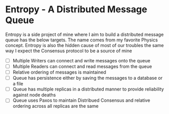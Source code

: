 # Entropy - A Distributed Message Queue

Entropy is a side project of mine where I aim to build a distributed message queue has the below targets. The name comes from my favorite Physics concept. Entropy is also the hidden cause of most of our troubles the same way I expect the Consensus protocol to be a source of mine

- [ ] Multiple Writers can connect and write messages onto the queue
- [ ] Multiple Readers can connect and read messages from the queue
- [ ] Relative ordering of messages is maintained
- [ ] Queue has persistence either by saving the messages to a database or a file
- [ ] Queue has multiple replicas in a distributed manner to provide reliability against node deaths
- [ ] Queue uses Paxos to maintain Distribued Consensus and relative ordering across all replicas are the same